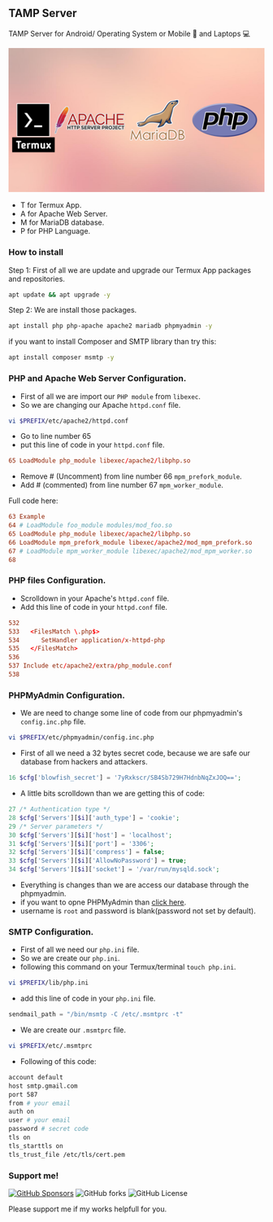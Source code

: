 ## TAMP Server

TAMP Server for Android/ Operating System or Mobile 📱 and Laptops  💻 

![TAMP](./TAMP.png)

* T for Termux App.
* A for Apache Web Server.
* M for MariaDB database.
* P for PHP Language.

### How to install
Step 1: First of all we are update and upgrade our Termux App packages and repositories.
```bash
apt update && apt upgrade -y
```
Step 2: We are install those packages.
```bash
apt install php php-apache apache2 mariadb phpmyadmin -y
```
if you want to install Composer and SMTP library than try this:
```bash
apt install composer msmtp -y
```

### PHP and Apache Web Server Configuration.
* First of all we are import our `PHP module` from `libexec`.
* So we are changing our Apache `httpd.conf` file.
```bash
vi $PREFIX/etc/apache2/httpd.conf
```
* Go to line number 65
* put this line of code in your `httpd.conf` file.

```conf
65 LoadModule php_module libexec/apache2/libphp.so
```
* Remove # (Uncomment) from line number 66 `mpm_prefork_module`.
* Add # (commented) from line number 67 `mpm_worker_module`.

Full code here:

```conf
63 Example
64 # LoadModule foo_module modules/mod_foo.so
65 LoadModule php_module libexec/apache2/libphp.so
66 LoadModule mpm_prefork_module libexec/apache2/mod_mpm_prefork.so
67 # LoadModule mpm_worker_module libexec/apache2/mod_mpm_worker.so
68
```

### PHP files Configuration.
* Scrolldown in your Apache's `httpd.conf` file.
* Add this line of code in your `httpd.conf` file.

```conf
532
533   <FilesMatch \.php$>
534      SetHandler application/x-httpd-php
535   </FilesMatch>
536
537 Include etc/apache2/extra/php_module.conf
538
```

### PHPMyAdmin Configuration.
* We are need to change some line of code from our phpmyadmin's `config.inc.php` file.
```bash
vi $PREFIX/etc/phpmyadmin/config.inc.php
```
* First of all we need a 32 bytes secret code, because we are safe our database from hackers and attackers.

```php
16 $cfg['blowfish_secret'] = '7yRxkscr/SB4Sb729H7HdnbNqZxJOQ==';
```

* A little bits scrolldown than we are getting this of code:

```php
27 /* Authentication type */
28 $cfg['Servers'][$i]['auth_type'] = 'cookie';
29 /* Server parameters */
30 $cfg['Servers'][$i]['host'] = 'localhost';
31 $cfg['Servers'][$i]['port'] = '3306';
32 $cfg['Servers'][$i]['compress'] = false;
33 $cfg['Servers'][$i]['AllowNoPassword'] = true;
34 $cfg['Servers'][$i]['socket'] = '/var/run/mysqld.sock';
```
* Everything is changes than we are access our database through the phpmyadmin.
* if you want to opne PHPMyAdmin than [click here](http://localhost:8080/phpmyadmin/).
* username is `root` and password is blank(password not set by default).


### SMTP Configuration.
* First of all we need our `php.ini` file.
* So we are create our `php.ini`.
* following this command on your Termux/terminal `touch php.ini`.
```bash
vi $PREFIX/lib/php.ini
```
* add this line of code in your `php.ini` file.
```php
sendmail_path = "/bin/msmtp -C /etc/.msmtprc -t"
```
* We are create our `.msmtprc` file.
```bash
vi $PREFIX/etc/.msmtprc
```
* Following of this code:
```bash
account default
host smtp.gmail.com
port 587
from # your email
auth on
user # your email
password # secret code
tls on
tls_starttls on
tls_trust_file /etc/tls/cert.pem
```

### Support me!
[![GitHub Sponsors](https://img.shields.io/github/sponsors/Ashishkumbhar01?style=for-the-badge&logo=Github%20Sponsors&label=Support%20me)](https://github.com/sponsors/Ashishkumbhar01)
![GitHub forks](https://img.shields.io/github/forks/Ashishkumbhar01/TAMP-Server?style=for-the-badge&logo=Github)
![GitHub License](https://img.shields.io/github/license/Ashishkumbhar01/TAMP-Server?style=for-the-badge)

Please support me if my works helpfull for you.